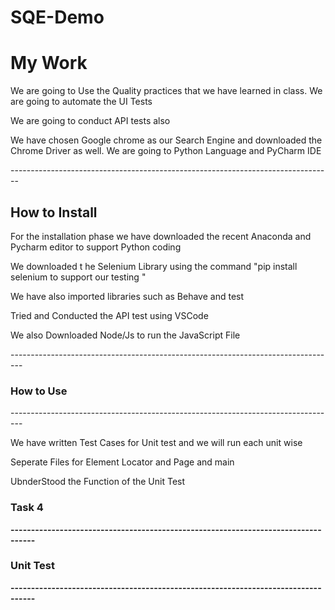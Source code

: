 # SQE-Demo
<h1>My Work</h1> 
<p>We are going to Use the Quality practices that we have learned in class. We are going to automate the UI Tests </p>
<p>We are going to conduct API tests also</p>
<p>We have chosen Google chrome as our Search Engine and downloaded the Chrome Driver as well. We are going to Python Language and PyCharm IDE</p>
--------------------------------------------------------------------------------
<h2>How to Install</h2>
<p>For the installation phase we have downloaded the recent Anaconda and Pycharm editor to support Python coding </p>
<p>We downloaded t he Selenium Library using the command "pip install selenium to support our testing  "</p>
<p>We have also imported libraries such as Behave and test</p>
<p>Tried and Conducted the API test using VSCode</p>
<p>We also Downloaded Node/Js to run the JavaScript File </p>
---------------------------------------------------------------------------------
<h3>How to Use</h3>
---------------------------------------------------------------------------------
<p>We have written Test Cases for Unit test and we will run each unit wise</p>
<p>Seperate Files for Element Locator and Page and main</p>
<p>UbnderStood the Function of the Unit Test</p>

<h3><b>Task 4<b/></h3>
----------------------------------------------------------------------------------
  <h3><b>Unit Test<b/></h3>
----------------------------------------------------------------------------------



